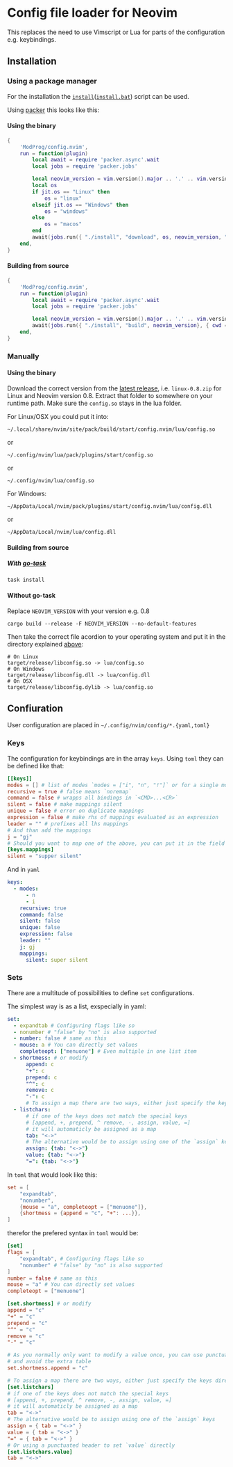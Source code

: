 # Config file loader for Neovim

This replaces the need to use Vimscript or Lua for parts of the configuration e.g. keybindings.

## Installation

### Using a package manager

For the installation the [`install`](install)([`install.bat`](install.bat)) script can be used.

Using [packer](https://github.com/wbthomason/packer.nvim) this looks like this:

#### Using the binary
```lua
{
    'ModProg/config.nvim',
    run = function(plugin)
        local await = require 'packer.async'.wait
        local jobs = require 'packer.jobs'

        local neovim_version = vim.version().major .. '.' .. vim.version().minor
        local os
        if jit.os == "Linux" then
            os = "linux"
        elseif jit.os == "Windows" then
            os = "windows"
        else
            os = "macos"
        end
        await(jobs.run({ "./install", "download", os, neovim_version, "latest" }, { cwd = plugin.install_path }))
    end,
}
```

#### Building from source
```lua
{
    'ModProg/config.nvim',
    run = function(plugin)
        local await = require 'packer.async'.wait
        local jobs = require 'packer.jobs'

        local neovim_version = vim.version().major .. '.' .. vim.version().minor
        await(jobs.run({ "./install", "build", neovim_version}, { cwd = plugin.install_path }))
    end,
}
```


### Manually

#### Using the binary

Download the correct version from the [latest release](https://github.com/ModProg/config.nvim/releases/latest), i.e. `linux-0.8.zip` for Linux and Neovim version 0.8.
Extract that folder to somewhere on your runtime path. Make sure the `config.so` stays in the lua folder.

For Linux/OSX you could put it into:

```
~/.local/share/nvim/site/pack/build/start/config.nvim/lua/config.so
```
or
```
~/.config/nvim/lua/pack/plugins/start/config.so
```
or
```
~/.config/nvim/lua/config.so
```

For Windows:
```
~/AppData/Local/nvim/pack/plugins/start/config.nvim/lua/config.dll
```
or
```
~/AppData/Local/nvim/lua/config.dll
```

#### Building from source
##### With [go-task](https://github.com/go-task/task)

```console
task install
```

#### Without go-task

Replace `NEOVIM_VERSION` with your version e.g. 0.8
```console
cargo build --release -F NEOVIM_VERSION --no-default-features
```
Then take the correct file acordion to your operating system and put it in the directory explained [above](#using-the-binary-1):
```console
# On Linux
target/release/libconfig.so -> lua/config.so
# On Windows
target/release/libconfig.dll -> lua/config.dll
# On OSX
target/release/libconfig.dylib -> lua/config.so
```

## Confiuration

User configuration are placed in `~/.config/nvim/config/*.{yaml,toml}`

### Keys

The configuration for keybindings are in the array `keys`.
Using `toml` they can be defined like that:
```toml
[[keys]]
modes = [] # list of modes `modes = ["i", "n", "!"]` or for a single mode also `modes = "n"`
recursive = true # false means `noremap`
command = false # wrapps all bindings in `<CMD>...<CR>`
silent = false # make mappings silent
unique = false # error on duplicate mappings
expression = false # make rhs of mappings evaluated as an expression
leader = "" # prefixes all lhs mappings
# And than add the mappings
j = "gj"
# Should you want to map one of the above, you can put it in the field `mappings`
[keys.mappings]
silent = "supper silent"
```
And in `yaml`
```yaml
keys:
  - modes:
      - n
      - i
    recursive: true
    command: false
    silent: false
    unique: false
    expression: false
    leader: ""
    j: gj
    mappings:
      silent: super silent
```

### Sets
There are a multitude of possibilities to define `set` configurations.

The simplest way is as a list, exspecially in yaml:
```yaml
set:
  - expandtab # Configuring flags like so
  - nonumber # "false" by "no" is also supported
  - number: false # same as this
  - mouse: a # You can directly set values
    completeopt: ["menuone"] # Even multiple in one list item
  - shortmess: # or modify
      append: c
      "+": c
      prepend: c
      "^": c
      remove: c
      "-": c
      # To assign a map there are two ways, either just specify the keys directly
  - listchars:
      # if one of the keys does not match the special keys
      # [append, +, prepend, ^ remove, -, assign, value, =]
      # it will automaticly be assigned as a map
      tab: "<->"
      # The alternative would be to assign using one of the `assign` keys
      assign: {tab: "<->"}
      value: {tab: "<->"}
      "=": {tab: "<->"}
```
In `toml` that would look like this:
```toml
set = [
    "expandtab",
    "nonumber",
    {mouse = "a", completeopt = ["menuone"]},
    {shortmess = {append = "c", "+": ...}},
]
```
therefor the prefered syntax in `toml` would be:
```toml
[set]
flags = [
    "expandtab", # Configuring flags like so
    "nonumber" # "false" by "no" is also supported
]
number = false # same as this
mouse = "a" # You can directly set values
completeopt = ["menuone"]

[set.shortmess] # or modify
append = "c"
"+" = "c"
prepend = "c"
"^" = "c"
remove = "c"
"-" = "c"

# As you normally only want to modify a value once, you can use punctuated keys
# and avoid the extra table
set.shortmess.append = "c"

# To assign a map there are two ways, either just specify the keys directly
[set.listchars]
# if one of the keys does not match the special keys
# [append, +, prepend, ^ remove, -, assign, value, =]
# it will automaticly be assigned as a map
tab = "<->"
# The alternative would be to assign using one of the `assign` keys
assign = { tab = "<->" }
value = { tab = "<->" }
"=" = { tab = "<->" }
# Or using a punctuated header to set `value` directly
[set.listchars.value]
tab = "<->"
```
